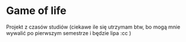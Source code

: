 # Game of life
Projekt z czasów studiów (ciekawe ile się utrzymam btw, bo mogą mnie wywalić po pierwszym semestrze i będzie lipa :cc )

